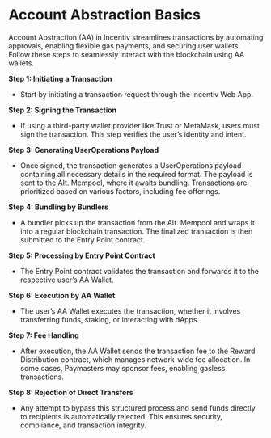 

# Account Abstraction Basics

Account Abstraction (AA) in Incentiv streamlines transactions by automating approvals, enabling flexible gas payments, and securing user wallets. Follow these steps to seamlessly interact with the blockchain using AA wallets.

**Step 1: Initiating a Transaction**

* Start by initiating a transaction request through the Incentiv Web App.

**Step 2: Signing the Transaction**

* If using a third-party wallet provider like Trust or MetaMask, users must sign the transaction. This step verifies the user’s identity and intent.

**Step 3: Generating UserOperations Payload**

* Once signed, the transaction generates a UserOperations payload containing all necessary details in the required format. The payload is sent to the Alt. Mempool, where it awaits bundling. Transactions are prioritized based on various factors, including fee offerings.

**Step 4: Bundling by Bundlers**

* A bundler picks up the transaction from the Alt. Mempool and wraps it into a regular blockchain transaction. The finalized transaction is then submitted to the Entry Point contract.

**Step 5: Processing by Entry Point Contract**

* The Entry Point contract validates the transaction and forwards it to the respective user’s AA Wallet.

**Step 6: Execution by AA Wallet**

* The user’s AA Wallet executes the transaction, whether it involves transferring funds, staking, or interacting with dApps.

**Step 7: Fee Handling**

* After execution, the AA Wallet sends the transaction fee to the Reward Distribution contract, which manages network-wide fee allocation. In some cases, Paymasters may sponsor fees, enabling gasless transactions.

**Step 8: Rejection of Direct Transfers**

* Any attempt to bypass this structured process and send funds directly to recipients is automatically rejected. This ensures security, compliance, and transaction integrity.

          